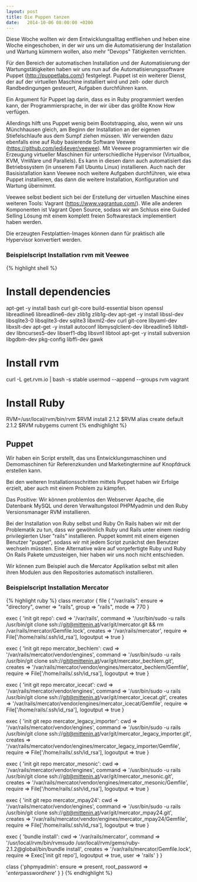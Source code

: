 ```yaml
---
layout: post
title: Die Puppen tanzen
date:   2014-10-06 08:00:00 +0200
---
```


Diese Woche wollten wir dem Entwicklungsalltag entfliehen und
heben eine Woche eingeschoben, in der wir uns um die Automatisierung der
Installation und Wartung kümmern wollen, also mehr "Devops"
Tätigkeiten verrichten.

Für den Bereich der automatischen Installation und der Automatisierung
der Wartungstätigkeiten haben wir uns nun auf die
Automatisierungssoftware Puppet (http://puppetlabs.com/) festgelegt.
Puppet ist ein weiterer Dienst, der auf der virtuellen Maschine
installiert wird und zeit- oder durch Randbedingungen gesteuert,
Aufgaben durchführen kann.

Ein Argument für Puppet lag darin, dass es in Ruby programmiert werden
kann, der Programmiersprache, in der wir über das größte Know How
verfügen.

Allerdings hilft uns Puppet wenig beim Bootstrapping, also, wenn wir uns
Münchhausen gleich, am Beginn der Installation an der eigenen
Stiefelschlaufe aus dem Sumpf ziehen müssen. Wir verwenden dazu
ebenfalls eine auf Ruby basierende Software Veewee
(<https://github.com/jedi4ever/veewee>). Mit Veewee programmierten wir die
Erzeugung virtueller Maschinen für unterschiedliche Hypervisor
(Virtualbox, KVM, VmWare und Parallels). Es kann in diesen dann auch
automatisiert das Betriebssystem (in unserem Fall Ubuntu Linux)
installieren. Auch nach der Basisistallation kann Veewee noch weitere
Aufgaben durchführen, wie etwa Puppet installieren, das dann die weitere
Installation, Konfiguration und Wartung übernimmt.

Veewee selbst bedient sich bei der Erstellung der virtuellen Maschine
eines weiteren Tools: Vagrant (<https://www.vagrantup.com/>). Wie alle
anderen Komponenten ist Vagrant Open Source, sodass wir am Schluss eine
Guided Selling Lösung mit einem komplett freien Softwarestack
implementiert haben werden.

Die erzeugten Festplattien-Images können dann für praktisch alle
Hypervisor konvertiert werden.

### Beispielscript Installation rvm mit Veewee

{% highlight shell %}
# Install dependencies
apt-get -y install bash curl git-core build-essential bison openssl libreadline6 libreadline6-dev zlib1g zlib1g-dev
apt-get -y install libssl-dev libsqlite3-0 libsqlite3-dev sqlite3 libxml2-dev curl git-core libyaml-dev libxslt-dev
apt-get -y install autoconf libmysqlclient-dev libreadline5 libltdl-dev libncurses5-dev libserf1-dbg libsvn1 libtool
apt-get -y install subversion libgdbm-dev pkg-config libffi-dev gawk

# Install rvm
curl -L get.rvm.io | bash -s stable
usermod --append --groups rvm vagrant

# Install Ruby
RVM=/usr/local/rvm/bin/rvm
$RVM install 2.1.2
$RVM alias create default 2.1.2
$RVM rubygems current
{% endhighlight %}

Puppet
------

Wir haben ein Script erstellt, das uns Entwicklungsmaschinen und
Demomaschinen für Referenzkunden und Marketingtermine auf Knopfdruck
erstellen kann.

Bei den weiteren Installationsschritten mittels Puppet haben wir Erfolge
erzielt, aber auch mit einem Problem zu kämpfen.

Das Positive: Wir können problemlos den Webserver Apache, die Datenbank
MySQL und deren Verwaltungstool PHPMyadmin und den Ruby Versionsmanager
RVM installieren.

Bei der Installation von Ruby selbst und Ruby On Rails haben wir mit der
Problematik zu tun, dass wir gewöhnlich Ruby und Rails unter einem
niedrig privilegierten User "rails" installieren. Puppet kommt mit
einem eigenen Benutzer "puppet", sodass wir mit jedem Script
zunächst den Benutzer wechseln müssten. Eine Alternative wäre auf
vorgefertigte Ruby und Ruby On Rails Pakete umzusteigen, hier haben wir
uns noch nicht entschieden.

Wir können zum Beispiel auch die Mercator Applikation selbst mit allen
ihren Modulen aus den Repositories automatisch installieren.

### Beispielscript Installation Mercator

{% highlight ruby %}
class mercator {
  file { "/var/rails":
         ensure => "directory",
         owner => "rails",
         group => "rails",
         mode => 770 }

  exec { 'init git repo':
         cwd => '/var/rails',
         command => '/usr/bin/sudo -u rails /usr/bin/git clone ssh://git@mittenin.at/var/git/mercator.git && rm /var/rails/mercator/Gemfile.lock',
         creates => '/var/rails/mercator',
         require => File['/home/rails/.ssh/id_rsa'],
         logoutput => true }

  exec { 'init git repo mercator_bechlem':
         cwd => '/var/rails/mercator/vendor/engines',
         command => '/usr/bin/sudo -u rails /usr/bin/git clone ssh://git@mittenin.at/var/git/mercator_bechlem.git',
         creates => '/var/rails/mercator/vendor/engines/mercator_bechlem/Gemfile',
         require => File['/home/rails/.ssh/id_rsa'],
         logoutput => true }

  exec { 'init git repo mercator_icecat':
         cwd => '/var/rails/mercator/vendor/engines',
         command => '/usr/bin/sudo -u rails /usr/bin/git clone ssh://git@mittenin.at/var/git/mercator_icecat.git',
         creates => '/var/rails/mercator/vendor/engines/mercator_icecat/Gemfile',
         require => File['/home/rails/.ssh/id_rsa'],
         logoutput => true }

  exec { 'init git repo mercator_legacy_importer':
          cwd => '/var/rails/mercator/vendor/engines',
          command => '/usr/bin/sudo -u rails /usr/bin/git clone ssh://git@mittenin.at/var/git/mercator_legacy_importer.git',
          creates => '/var/rails/mercator/vendor/engines/mercator_legacy_importer/Gemfile',
          require => File['/home/rails/.ssh/id_rsa'],
          logoutput => true }

  exec { 'init git repo mercator_mesonic':
         cwd => '/var/rails/mercator/vendor/engines',
         command => '/usr/bin/sudo -u rails /usr/bin/git clone ssh://git@mittenin.at/var/git/mercator_mesonic.git',
         creates => '/var/rails/mercator/vendor/engines/mercator_mesonic/Gemfile',
         require => File['/home/rails/.ssh/id_rsa'],
         logoutput => true }

  exec { 'init git repo mercator_mpay24':
         cwd => '/var/rails/mercator/vendor/engines',
         command => '/usr/bin/sudo -u rails /usr/bin/git clone ssh://git@mittenin.at/var/git/mercator_mpay24.git',
         creates => '/var/rails/mercator/vendor/engines/mercator_mpay24/Gemfile',
         require => File['/home/rails/.ssh/id_rsa'],
         logoutput => true }

  exec { 'bundle install':
         cwd => '/var/rails/mercator',
         command => '/usr/local/rvm/bin/rvmsudo /usr/local/rvm/gems/ruby-2.1.2@global/bin/bundle install',
         creates => '/var/rails/mercator/Gemfile.lock',
         require => Exec['init git repo'],
         logoutput => true,
         user  => 'rails' }
}

class {'phpmyadmin':
       ensure => present,
       root_password => '*enter*password*here*' }
}
{% endhighlight %}